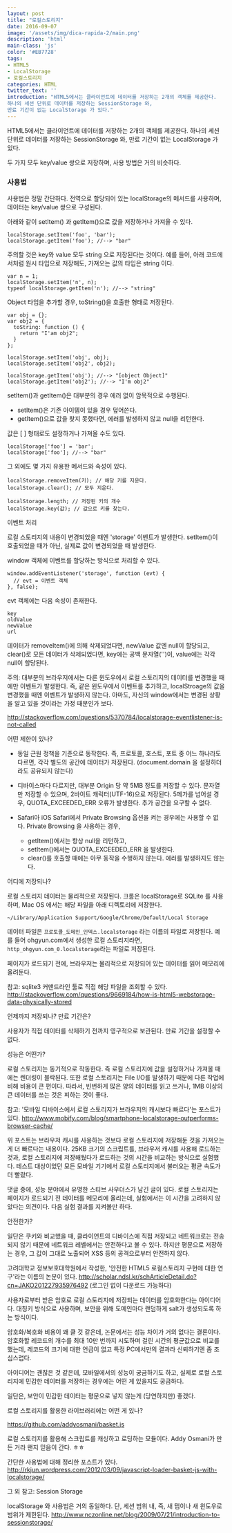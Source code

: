 ```yaml
---
layout: post
title: "로컬스토리지"
date: 2016-09-07
image: '/assets/img/dica-rapida-2/main.png'
description: 'html'
main-class: 'js'
color: '#EB7728'
tags:
- HTML5
- LocalStorage
- 로컬스토리지
categories: HTML
twitter_text: ''
introduction: "HTML5에서는 클라이언트에 데이터를 저장하는 2개의 객체를 제공한다.
하나의 세션 단위로 데이터를 저장하는 SessionStorage 와,
만료 기간이 없는 LocalStorage 가 있다."
---
```


HTML5에서는 클라이언트에 데이터를 저장하는 2개의 객체를 제공한다.
하나의 세션 단위로 데이터를 저장하는 SessionStorage 와,
만료 기간이 없는 LocalStorage 가 있다.

두 가지 모두 key/value 쌍으로 저장하며, 사용 방법은 거의 비슷하다.

### 사용법

사용법은 정말 간단하다.
전역으로 할당되어 있는 localStorage의 메서드를 사용하며, 데이터는 key/value 쌍으로 구성된다.

아래와 같이 setItem() 과 getItem()으로 값을 저장하거나 가져올 수 있다.

    localStorage.setItem('foo', 'bar');
    localStorage.getItem('foo'); //--> "bar"

주의할 것은 key와 value 모두 string 으로 저장된다는 것이다.
예를 들어, 아래 코드에서처럼 원시 타입으로 저장해도, 가져오는 값의 타입은 string 이다.

    var n = 1;
    localStorage.setItem('n', n);
    typeof localStorage.getItem('n'); //--> "string"

Object 타입을 추가할 경우, toString()을 호출한 형태로 저장된다.

    var obj = {};
    var obj2 = {
      toString: function () {
        return "I'am obj2";
      }
    };

    localStorage.setItem('obj', obj);
    localStorage.setItem('obj2', obj2);

    localStorage.getItem('obj'); //--> "[object Object]"
    localStorage.getItem('obj2'); //--> "I'm obj2"


setItem()과 getItem()은 대부분의 경우 에러 없이 암묵적으로 수행된다.
  - setItem()은 기존 아이템이 있을 경우 덮어쓴다.
  - getItem()으로 값을 찾지 못했다면, 에러를 발생하지 않고 null을 리턴한다.


값은 [ ]  형태로도 설정하거나 가져올 수도 있다.

    localStorage['foo'] = 'bar';
    localStorage['foo']; //--> "bar"


그 외에도 몇 가지 유용한 메서드와 속성이 있다.

    localStorage.removeItem(키); // 해당 키를 지운다.
    localStorage.clear(); // 모두 지운다.

    localStorage.length; // 저장된 키의 개수
    localStorage.key(값); // 값으로 키를 찾는다.


이벤트 처리

로컬 스토리지의 내용이 변경되었을 때엔 'storage' 이벤트가 발생한다.
setItem()이 호출되었을 때가 아닌, 실제로 값이 변경되었을 때 발생한다.

window 객체에 이벤트를 할당하는 방식으로 처리할 수 있다.

    window.addEventListener('storage', function (evt) {
      // evt = 이벤트 객체
    }, false);


evt 객체에는 다음 속성이 존재한다.

    key
    oldValue
    newValue
    url

데이터가 removeItem()에 의해 삭제되었다면, newValue 값엔 null이 할당되고,
clear()로 모든 데이터가 삭제되었다면, key에는 공백 문자열('')이, value에는 각각 null이 할당된다.


주의:
대부분의 브라우저에서는 다른 윈도우에서 로컬 스토리지의 데이터를 변경했을 때에만 이벤트가 발생한다.
즉, 같은 윈도우에서 이벤트를 추가하고, localStroage의 값을 변경했을 때엔 이벤트가 발생하지 않는다.
아마도, 자신의 window에서는 변경된 상황을 알고 있을 것이라는 가정 때문인가 보다.

http://stackoverflow.com/questions/5370784/localstorage-eventlistener-is-not-called


어떤 제한이 있나?

- 동일 근원 정책을 기준으로 동작한다.
  즉, 프로토콜, 호스트, 포트 중 어느 하나라도 다르면, 각각 별도의 공간에 데이터가 저장된다.
  (document.domain 을 설정하더라도 공유되지 않는다)

- 디바이스마다 다르지만, 대부분 Origin 당 약 5MB 정도를 저장할 수 있다.
  문자열만 저장할 수 있으며, 2바이트 캐릭터(UTF-16)으로 저장된다.
  5메가를 넘어설 경우, QUOTA_EXCEEDED_ERR 오류가 발생한다.
  추가 공간을 요구할 수 없다.

- Safari아 iOS Safari에서 Private Browsing 옵션을 켜는 경우에는 사용할 수 없다.
  Private Browsing 을 사용하는 경우,
    - getItem()에서는 항상 null을 리턴하고,
    - setItem()에서는 QUOTA_EXCEEDED_ERR 을 발생한다.
    - clear()를 호출할 때에는 아무 동작을 수행하지 않는다. 에러를 발생하지도 않는다.


어디에 저장되나?

로컬 스토리지 데이터는 물리적으로 저장된다.
크롬은 localStorage로 SQLite 를 사용하며, Mac OS 에서는 해당 파일을 아래 디렉토리에 저장한다.

    ~/Library/Application Support/Google/Chrome/Default/Local Storage

데이터 파일은 `프로토콜_도메인_인덱스.localstorage` 라는 이름의 파일로 저장된다.
예를 들어 ohgyun.com에서 생성한 로컬 스토리지라면, `http_ohgyun.com_0.localstorage`라는 파일로 저장된다.

페이지가 로드되기 전에, 브라우저는 물리적으로 저장되어 있는 데이터를 읽어 메모리에 올려둔다.

참고:
sqlite3 커맨드라인 툴로 직접 해당 파일을 조회할 수 있다.
http://stackoverflow.com/questions/9669184/how-is-html5-webstorage-data-physically-stored


언제까지 저장되나? 만료 기간은?

사용자가 직접 데이터를 삭제하기 전까지 영구적으로 보관된다.
만료 기간을 설정할 수 없다.


성능은 어떤가?

로컬 스토리지는 동기적으로 작동한다.
즉 로컬 스토리지에 값을 설정하거나 가져올 때에는 렌더링이 블락된다.
또한 로컬 스토리지는 File I/O를 발생하기 때문에 다른 작업에 비해 비용이 큰 편이다.
따라서, 빈번하게 많은 양의 데이터를 읽고 쓰거나, 1MB 이상의 큰 데이터를 쓰는 것은 피하는 것이 좋다.

참고:
'모바일 디바이스에서 로컬 스토리지가 브라우저의 캐시보다 빠르다'는 포스트가 있다.
http://www.mobify.com/blog/smartphone-localstorage-outperforms-browser-cache/

위 포스트는 브라우저 캐시를 사용하는 것보다 로컬 스토리지에 저장해둔 것을 가져오는 게 더 빠르다는 내용이다.
25KB 크기의 스크립트를, 브라우저 캐시를 사용해 로드하는 것과,
로컬 스토리지에 저장해뒀다가 로드하는 것의 시간을 비교하는 방식으로 실험했다.
테스트 대상이었던 모든 모바일 기기에서 로컬 스토리지에서 불러오는 평균 속도가 더 빨랐다.

댓글 중에, 성능 분야에서 유명한 스티브 사우더스가 남긴 글이 있다.
로컬 스토리지는 페이지가 로드되기 전 데이터를 메모리에 올리는데, 실험에서는 이 시간을 고려하지 않았다는 의견이다.
다음 실험 결과를 지켜볼만 하다.


안전한가?

일단은 쿠키와 비교했을 때, 클라이언트의 디바이스에 직접 저장되고
네트워크로는 전송되지 않기 때문에 네트워크 레벨에서는 안전하다고 볼 수 있다.
하지만 평문으로 저장하는 경우, 그 값이 그대로 노출되어 XSS 등의 공격으로부터 안전하지 않다.

고려대학교 정보보호대학원에서 작성한,
'안전한 HTML5 로컬스토리지 구현에 대한 연구'라는 이름의 논문이 있다.
http://scholar.ndsl.kr/schArticleDetail.do?cn=JAKO201227935976492
(로그인 없이 다운로드 가능하다)

사용자로부터 받은 암호로 로컬 스토리지에 저장되는 데이터를 암호화한다는 아이디어다.
대칭키 방식으로 사용하며, 보안을 위해 도메인마다 랜덤하게 salt가 생성되도록 하는 방식이다.

암호화/복호화 비용이 꽤 클 것 같은데, 논문에서는 성능 차이가 거의 없다는 결론이다.
암호화할 레코드의 개수를 최대 10만 번까지 시도하며 걸린 시간의 평균값으로 비교를 했는데,
레코드의 크기에 대한 언급이 없고 특정 PC에서만의 결과라 신뢰하기엔 좀 조심스럽다.

아이디어는 괜찮은 것 같은데, 모바일에서의 성능이 궁금하기도 하고,
실제로 로컬 스토리지에 민감한 데이터를 저장하는 경우에는 어떤 게 있을지도 궁금하다.

일단은, 보안이 민감한 데이터는 평문으로 넣지 않는게 (당연하지만) 좋겠다.


로컬 스토리지를 활용한 라이브러리에는 어떤 게 있나?

https://github.com/addyosmani/basket.js

로컬 스토리지를 활용해 스크립트를 캐싱하고 로딩하는 모듈이다.
Addy Osmani가 만든 거라 왠지 믿음이 간다. ㅎㅎ

간단한 사용법에 대해 정리한 포스트가 있다.
http://rkjun.wordpress.com/2012/03/09/javascript-loader-basket-js-with-localstorage/




그 외 참고:
Session Storage

localStorage 와 사용법은 거의 동일하다.
단, 세션 범위 내, 즉, 새 탭이나 새 윈도우로 범위가 제한된다.
http://www.nczonline.net/blog/2009/07/21/introduction-to-sessionstorage/
